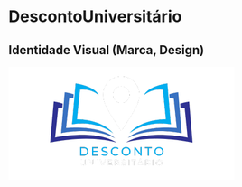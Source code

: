 # DescontoUniversitário

## Identidade Visual (Marca, Design)

![Logo](../src/AppDescontoUniver/AppDescontoUniver/wwwroot/img/logo.png)
